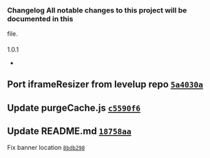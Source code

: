 ### Changelog All notable changes to this project will be documented in this
file.

####
1.0.1

-
Port iframeResizer from levelup repo
[`5a4030a`](https://github.com/levelupthemes/iframeresizer/commit/5a4030a037516f1ef197909a0f17d8f27c99b21f)
-
Update purgeCache.js
[`c5590f6`](https://github.com/levelupthemes/iframeresizer/commit/c5590f6f781c0e786acb3362b3b7f3b40fb8bb4f)
-
Update README.md
[`18758aa`](https://github.com/levelupthemes/iframeresizer/commit/18758aa5552d0366c9da9a81d6c4bae02c4e5205)
-
Fix banner location
[`8bdb298`](https://github.com/levelupthemes/iframeresizer/commit/8bdb298bdc55fdccc33c01d8d694defeab0185e2)
